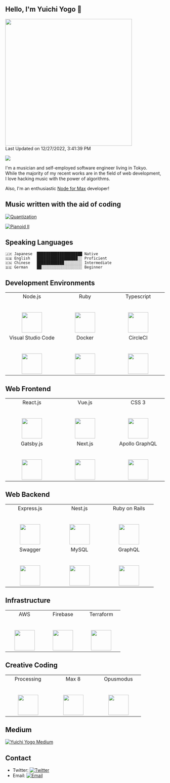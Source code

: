 ## Hello, I'm Yuichi Yogo 👋

<!--START_SECTION:lapras-card-->
<a href="https://lapras.com/public/yuichkun" target="_blank" rel="noopener noreferrer"><img src="https://lapras-card-generator.vercel.app/api/svg?e=3.61&b=3.67&i=3.66&b1=%23000000&b2=%23cc0000&i1=%23212121&i2=%23666666&l=ja" width="400" ></a>  
Last Updated on 12/27/2022, 3:41:39 PM
<!--END_SECTION:lapras-card-->

<img src="https://github-readme-stats.vercel.app/api?username=yuichkun&count_private=true&show_icons=true&theme=dracula&hide=issues,contribs" />

I'm a musician and self-employed software engineer living in Tokyo.  
While the majority of my recent works are in the field of web development,  
I love hacking music with the power of algorithms.

Also, I'm an enthusiastic [Node for Max](https://cycling74.com/articles/node-for-max-intro-%E2%80%93-let%E2%80%99s-get-started) developer!

## Music written with the aid of coding

[![Quantization](https://raw.githubusercontent.com/yuichkun/yuichkun/master/quantization.png)](https://www.youtube.com/watch?v=BfuqA2U1WvQ)

[![Pianoid II](https://raw.githubusercontent.com/yuichkun/yuichkun/master/pianoid-ii.png)](https://www.youtube.com/watch?v=56ylqLaRp0c)

## Speaking Languages

    🇯🇵 Japanese  ████████████████████ Native  
    🇬🇧 English   ██████████████████░░ Proficient  
    🇨🇳 Chinese   ████████████░░░░░░░░ Intermediate  
    🇩🇪 German    ██░░░░░░░░░░░░░░░░░░ Beginner  

## Development Environments

<table>
  <tbody>
    <tr valign="top">
      <td width="25%" align="center">
        <span>Node.js</span><br><br><br>
        <img height="64px" src="https://cdn.svgporn.com/logos/nodejs.svg">
      </td>
      <td width="25%" align="center">
        <span>Ruby</span><br><br><br>
        <img height="64px" src="https://cdn.svgporn.com/logos/ruby.svg">
      </td>
      <td width="25%" align="center">
        <span>Typescript</span><br><br><br>
        <img height="64px" src="https://cdn.svgporn.com/logos/typescript.svg">
      </td>
    </tr>
    <tr valign="top">
      <td width="25%" align="center">
        <span>Visual Studio Code</span><br><br><br>
        <img height="64px" src="https://cdn.svgporn.com/logos/visual-studio-code.svg">
      </td>
      <td width="25%" align="center">
        <span>Docker</span><br><br><br>
        <img height="64px" src="https://cdn.svgporn.com/logos/docker.svg">
      </td>
      <td width="25%" align="center">
        <span>CircleCI</span><br><br><br>
        <img height="64px" src="https://cdn.svgporn.com/logos/circleci.svg">
      </td>
    </tr>
  </tbody>
</table>

## Web Frontend

<table>
  <tbody>
    <tr valign="top">
      <td width="25%" align="center">
        <span>React.js</span><br><br><br>
        <img height="64px" src="https://cdn.svgporn.com/logos/react.svg">
      </td>
      <td width="25%" align="center">
        <span>Vue.js</span><br><br><br>
        <img height="64px" src="https://cdn.svgporn.com/logos/vue.svg">
      </td>
      <td width="25%" align="center">
        <span>CSS 3</span><br><br><br>
        <img height="64px" src="https://cdn.svgporn.com/logos/css-3.svg">
      </td>
    </tr>
    <tr valign="top">
      <td width="25%" align="center">
        <span>Gatsby.js</span><br><br><br>
        <img height="64px" src="https://cdn.svgporn.com/logos/gatsby.svg">
      </td>
      <td width="25%" align="center">
        <span>Next.js</span><br><br><br>
        <img height="64px" src="https://cdn.svgporn.com/logos/nextjs.svg">
      </td>
      <td width="25%" align="center">
        <span>Apollo GraphQL</span><br><br><br>
        <img height="64px" src="https://cdn.worldvectorlogo.com/logos/apollo-graphql-1.svg">
      </td>
    </tr>
  </tbody>
</table>

## Web Backend

<table>
  <tbody>
    <tr valign="top">
      <td width="25%" align="center">
        <span>Express.js</span><br><br><br>
        <img height="64px" src="https://raw.githubusercontent.com/yuichkun/yuichkun/master/logos/express.png">
      </td>
      <td width="25%" align="center">
        <span>Nest.js</span><br><br><br>
        <img height="64px" src="https://cdn.svgporn.com/logos/nestjs.svg">
      </td>
      <td width="25%" align="center">
        <span>Ruby on Rails</span><br><br><br>
        <img height="64px" src="https://cdn.worldvectorlogo.com/logos/rails.svg">
      </td>
    </tr>
    <tr valign="top">
      <td width="25%" align="center">
        <span>Swagger</span><br><br><br>
        <img height="64px" src="https://cdn.svgporn.com/logos/swagger.svg">
      </td>
      <td width="25%" align="center">
        <span>MySQL</span><br><br><br>
        <img height="64px" src="https://cdn.worldvectorlogo.com/logos/mysql.svg">
      </td>
      <td width="25%" align="center">
        <span>GraphQL</span><br><br><br>
        <img height="64px" src="https://cdn.worldvectorlogo.com/logos/graphql.svg">
      </td>
    </tr>
  </tbody>
</table>

## Infrastructure

<table>
  <tbody>
    <tr valign="top">
      <td width="25%" align="center">
        <span>AWS</span><br><br><br>
        <img height="64px" src="https://cdn.svgporn.com/logos/aws.svg">
      </td>
      <td width="25%" align="center">
        <span>Firebase</span><br><br><br>
        <img height="64px" src="https://cdn.svgporn.com/logos/firebase.svg">
      </td>
      <td width="25%" align="center">
        <span>Terraform</span><br><br><br>
        <img height="64px" src="https://cdn.worldvectorlogo.com/logos/terraform-enterprise.svg">
      </td>
    </tr>
  </tbody>
</table>

## Creative Coding

<table>
  <tbody>
    <tr valign="top">
      <td width="25%" align="center">
        <span>Processing</span><br><br><br>
        <img height="64px" src="https://raw.githubusercontent.com/yuichkun/yuichkun/master/logos/processing.png">
      </td>
      <td width="25%" align="center">
        <span>Max 8</span><br><br><br>
        <img height="64px" src="https://raw.githubusercontent.com/yuichkun/yuichkun/master/logos/max8.jpg">
      </td>
      <td width="25%" align="center">
        <span>Opusmodus</span><br><br><br>
        <img height="64px" src="https://raw.githubusercontent.com/yuichkun/yuichkun/master/logos/opusmodus.jpg">
      </td>
    </tr>
  </tbody>
</table>

## Medium

[![Yuichi Yogo Medium](https://github-readme-medium.vercel.app/?username=yuichkun)](https://medium.com/@yuichkun)

## Contact

- Twitter: [![Twitter](https://img.shields.io/badge/@yuichi_yogo-1DA1F2?style=flat-square&logo=twitter&logoColor=white)](https://twitter.com/yuichi_yogo) 
- Email:   [![Email](https://img.shields.io/badge/yuichi.yogo.official@gmail.com-D14836?style=flat-square&logo=gmail&logoColor=white)](mailto:yuichi.yogo.official@gmail.com)